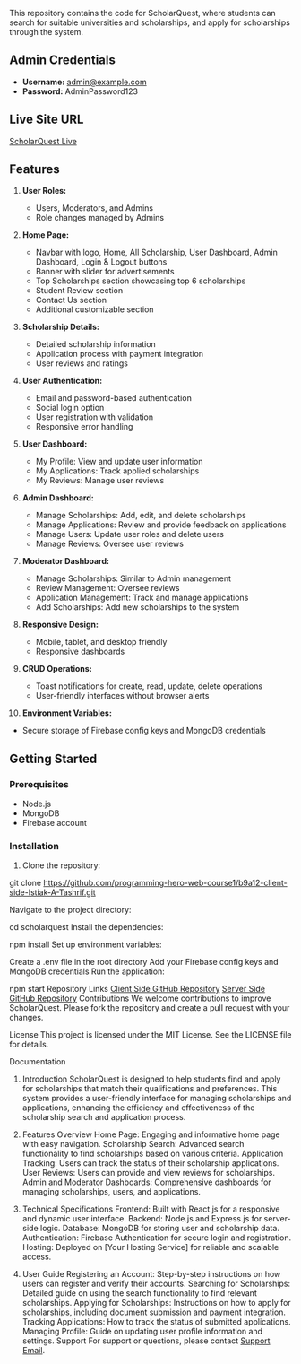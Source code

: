 This repository contains the code for ScholarQuest, where students can search for suitable universities and scholarships, and apply for scholarships through the system.

## Admin Credentials

- **Username:** admin@example.com
- **Password:** AdminPassword123

## Live Site URL

[ScholarQuest Live](https://scholarquest.netlify.app/)

## Features

1. **User Roles:**

   - Users, Moderators, and Admins
   - Role changes managed by Admins

2. **Home Page:**

   - Navbar with logo, Home, All Scholarship, User Dashboard, Admin Dashboard, Login & Logout buttons
   - Banner with slider for advertisements
   - Top Scholarships section showcasing top 6 scholarships
   - Student Review section
   - Contact Us section
   - Additional customizable section

3. **Scholarship Details:**

   - Detailed scholarship information
   - Application process with payment integration
   - User reviews and ratings

4. **User Authentication:**

   - Email and password-based authentication
   - Social login option
   - User registration with validation
   - Responsive error handling

5. **User Dashboard:**

   - My Profile: View and update user information
   - My Applications: Track applied scholarships
   - My Reviews: Manage user reviews

6. **Admin Dashboard:**

   - Manage Scholarships: Add, edit, and delete scholarships
   - Manage Applications: Review and provide feedback on applications
   - Manage Users: Update user roles and delete users
   - Manage Reviews: Oversee user reviews

7. **Moderator Dashboard:**

   - Manage Scholarships: Similar to Admin management
   - Review Management: Oversee reviews
   - Application Management: Track and manage applications
   - Add Scholarships: Add new scholarships to the system

8. **Responsive Design:**

   - Mobile, tablet, and desktop friendly
   - Responsive dashboards

9. **CRUD Operations:**

   - Toast notifications for create, read, update, delete operations
   - User-friendly interfaces without browser alerts

10. **Environment Variables:**

- Secure storage of Firebase config keys and MongoDB credentials

## Getting Started

### Prerequisites

- Node.js
- MongoDB
- Firebase account

### Installation

1. Clone the repository:

git clone https://github.com/programming-hero-web-course1/b9a12-client-side-Istiak-A-Tashrif.git

Navigate to the project directory:

cd scholarquest
Install the dependencies:

npm install
Set up environment variables:

Create a .env file in the root directory
Add your Firebase config keys and MongoDB credentials
Run the application:

npm start
Repository Links
[Client Side GitHub Repository](https://github.com/programming-hero-web-course1/b9a12-client-side-Istiak-A-Tashrif)
[Server Side GitHub Repository](https://github.com/programming-hero-web-course1/b9a12-server-side-Istiak-A-Tashrif)
Contributions
We welcome contributions to improve ScholarQuest. Please fork the repository and create a pull request with your changes.

License
This project is licensed under the MIT License. See the LICENSE file for details.

Documentation

1. Introduction
   ScholarQuest is designed to help students find and apply for scholarships that match their qualifications and preferences. This system provides a user-friendly interface for managing scholarships and applications, enhancing the efficiency and effectiveness of the scholarship search and application process.

2. Features Overview
   Home Page: Engaging and informative home page with easy navigation.
   Scholarship Search: Advanced search functionality to find scholarships based on various criteria.
   Application Tracking: Users can track the status of their scholarship applications.
   User Reviews: Users can provide and view reviews for scholarships.
   Admin and Moderator Dashboards: Comprehensive dashboards for managing scholarships, users, and applications.
3. Technical Specifications
   Frontend: Built with React.js for a responsive and dynamic user interface.
   Backend: Node.js and Express.js for server-side logic.
   Database: MongoDB for storing user and scholarship data.
   Authentication: Firebase Authentication for secure login and registration.
   Hosting: Deployed on [Your Hosting Service] for reliable and scalable access.
4. User Guide
   Registering an Account: Step-by-step instructions on how users can register and verify their accounts.
   Searching for Scholarships: Detailed guide on using the search functionality to find relevant scholarships.
   Applying for Scholarships: Instructions on how to apply for scholarships, including document submission and payment integration.
   Tracking Applications: How to track the status of submitted applications.
   Managing Profile: Guide on updating user profile information and settings.
   Support
   For support or questions, please contact [Support Email](istiaktashrif@gmail.com]).
